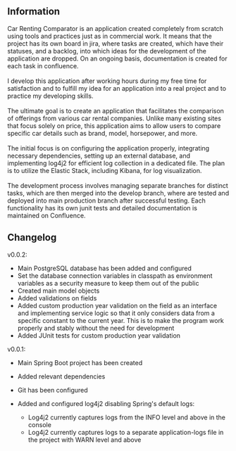 ## Information
Car Renting Comparator is an application created completely from scratch using tools and practices just as in commercial work. It means that the project has its own board in jira, where tasks are created, which have their statuses, and a backlog, into which ideas
for the development of the application are dropped. On an ongoing basis, documentation is created for each task in confluence. <br /> <br />
I develop this application after working hours during my free time for satisfaction and to fulfill my idea for an application into a real project and to practice my developing skills. <br /> <br />
The ultimate goal is to create an application that facilitates the comparison of offerings from various car rental companies. Unlike many existing sites that focus solely on price, this application aims to allow users to compare specific car details such as brand,
model, horsepower, and more. <br /> <br />
The initial focus is on configuring the application properly, integrating necessary dependencies, setting up an external database, and implementing log4j2 for efficient log collection in a dedicated file. The plan is to utilize the Elastic Stack, including Kibana,
for log visualization. <br /> <br />
The development process involves managing separate branches for distinct tasks, which are then merged into the develop branch, where are tested and deployed into main production branch after successful testing. Each functionality has its own junit
tests and detailed documentation is maintained on Confluence.

## Changelog
v0.0.2:
* Main PostgreSQL database has been added and configured
* Set the database connection variables in classpath as environment variables as a security measure to keep them out of the public
* Created main model objects 
* Added validations on fields
* Added custom production year validation on the field as an interface and implementing service logic so that it only considers data from a specific constant to the current year. This is to make the program work properly and stably without the need for development
* Added JUnit tests for custom production year validation

v0.0.1:
* Main Spring Boot project has been created
* Added relevant dependencies
* Git has been configured
* Added and configured log4j2 disabling Spring's default logs:

  - Log4j2 currently captures logs from the INFO level and above in the console
  - Log4j2 currently captures logs to a separate application-logs file in the project with WARN level and above